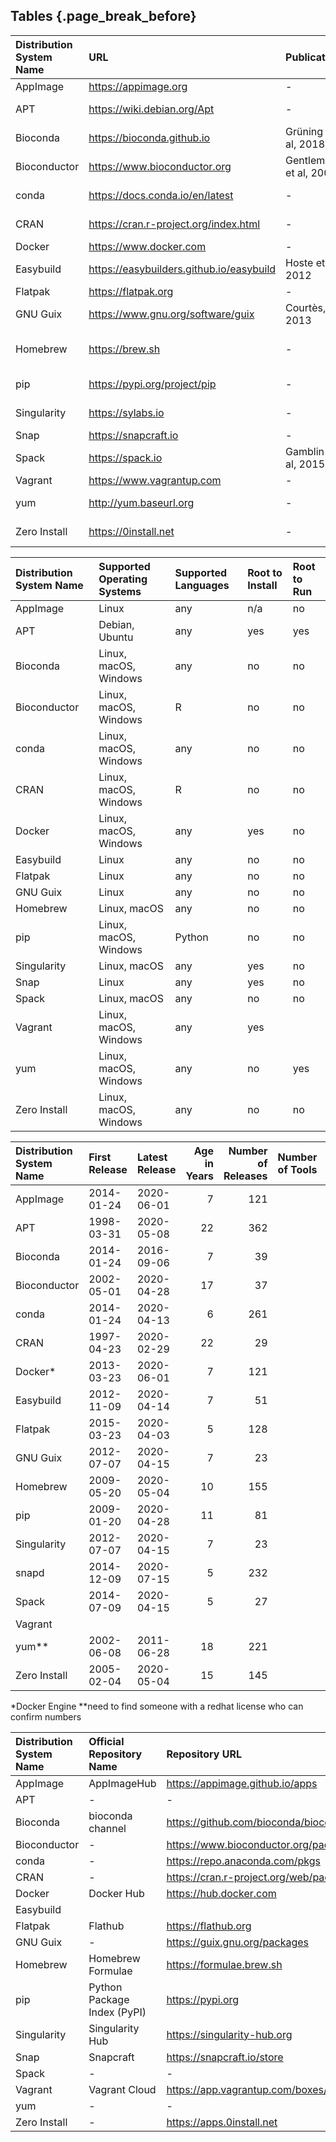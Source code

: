 ## Tables {.page_break_before}

| Distribution System Name | URL | Publication | Type | License |
| :----------- | :--------------------------------------- | :-------------------- | :--------------- | :---------------------- |
| AppImage     | https://appimage.org                     | -                     | containerization | MIT                     |
| APT          | https://wiki.debian.org/Apt              | -                     | package manager  | GNU GPL 2+              |
| Bioconda     | https://bioconda.github.io               | Grüning et al, 2018   | package manager  | MIT                     |
| Bioconductor | https://www.bioconductor.org             | Gentleman et al, 2004 | package manager  | MIT                     |
| conda        | https://docs.conda.io/en/latest          | -                     | package manager  | 3-Clause BSD            |
| CRAN         | https://cran.r-project.org/index.html    | -                     | package manager  | GNU GPL                 |
| Docker       | https://www.docker.com                   | -                     | containerization | Apache 2.0              |
| Easybuild    | https://easybuilders.github.io/easybuild | Hoste et al, 2012     | package manager  | GNU GPL 2               |
| Flatpak      | https://flatpak.org                      | -                     | containerization | LGPL                    |
| GNU Guix     | https://www.gnu.org/software/guix        | Courtès, 2013         | package manager  | GNU AGPL                |
| Homebrew     | https://brew.sh                          | -                     | package manager  | BSD 2-Clause Simplified |
| pip          | https://pypi.org/project/pip             | -                     | package manager  | MIT                     |
| Singularity  | https://sylabs.io                        | -                     | containerization | 3-Clause BSD            |
| Snap         | https://snapcraft.io                     | -                     | containerization | propriertary            |
| Spack        | https://spack.io                         | Gamblin et al, 2015   | package manager  | MIT or Apache           |
| Vagrant      | https://www.vagrantup.com                | -                     | virtual machine  | MIT                     |
| yum          | http://yum.baseurl.org                   | -                     | package manager  |                         |
| Zero Install | https://0install.net                     | -                     | package manager  | GNU LGPL 2.1+           | {#tbl:basic-info}


| Distribution System Name | Supported Operating Systems | Supported Languages | Root to Install | Root to Run |
| :----------- | :-------------------- | :---------| :------ | :------ |
| AppImage     | Linux                 | any       | n/a     | no      |
| APT          | Debian, Ubuntu        | any       | yes     | yes     |
| Bioconda     | Linux, macOS, Windows | any       | no      | no      |
| Bioconductor | Linux, macOS, Windows | R         | no      | no      |
| conda        | Linux, macOS, Windows | any       | no      | no      | 
| CRAN         | Linux, macOS, Windows | R         | no      | no      |
| Docker       | Linux, macOS, Windows | any       | yes     | no      |
| Easybuild    | Linux                 | any       | no      | no      |
| Flatpak      | Linux                 | any       | no      | no      |
| GNU Guix     | Linux                 | any       | no      | no      |
| Homebrew     | Linux, macOS          | any       | no      | no      |
| pip          | Linux, macOS, Windows | Python    | no      | no      |
| Singularity  | Linux, macOS          | any       | yes     | no      |
| Snap         | Linux                 | any       | yes     | no      |
| Spack        | Linux, macOS          | any       | no      | no      |
| Vagrant      | Linux, macOS, Windows | any       | yes     |         |
| yum          | Linux, macOS, Windows | any       | no      | yes     |
| Zero Install | Linux, macOS, Windows | any       | no      | no      | {#tbl:features} 


| Distribution System Name | First Release | Latest Release | Age in Years | Number of Releases | Number of Tools | Number of Bio Tools |
| :----------------------- | :------------ | :------------- | -----: | -------: | -------: | -------: |
| AppImage     | 2014-01-24    | 2020-06-01     | 7   | 121  | | |
| APT          | 1998-03-31    | 2020-05-08     | 22  | 362  | | |
| Bioconda     | 2014-01-24    | 2016-09-06     | 7   | 39   | | | 
| Bioconductor | 2002-05-01    | 2020-04-28     | 17  | 37   | | |
| conda        | 2014-01-24    | 2020-04-13     | 6   | 261  | | |
| CRAN         | 1997-04-23    | 2020-02-29     | 22  | 29   | | |
| Docker*      | 2013-03-23    | 2020-06-01     | 7   | 121  | | |
| Easybuild    | 2012-11-09    | 2020-04-14     | 7   | 51   | | |
| Flatpak      | 2015-03-23    | 2020-04-03     | 5   | 128  | | |
| GNU Guix     | 2012-07-07    | 2020-04-15     | 7   | 23   | | |
| Homebrew     | 2009-05-20    | 2020-05-04     | 10  | 155  | | |
| pip          | 2009-01-20    | 2020-04-28     | 11  | 81   | | |
| Singularity  | 2012-07-07    | 2020-04-15     | 7   | 23   | | |    
| snapd        | 2014-12-09    | 2020-07-15     | 5   | 232  | | |
| Spack        | 2014-07-09    | 2020-04-15     | 5   | 27   | | |
| Vagrant      |               |                |     |      | | | 
| yum**        | 2002-06-08    | 2011-06-28     | 18  | 221  | | |
| Zero Install | 2005-02-04    | 2020-05-04     | 15  | 145  | | | {#tbl:popularity}
*Docker Engine
**need to find someone with a redhat license who can confirm numbers 

| Distribution System Name | Official Repository Name | Repository URL | 
| :----------- | :-------------------------- | :------------------------------------------- |
| AppImage     | AppImageHub                 | https://appimage.github.io/apps              |
| APT          | -                           | -                                            |
| Bioconda     | bioconda channel            | https://github.com/bioconda/bioconda-recipes |
| Bioconductor | -                           | https://www.bioconductor.org/packages/release/BiocViews.html#___Software |
| conda        | -                           | https://repo.anaconda.com/pkgs               |
| CRAN         | -                           | https://cran.r-project.org/web/packages/available_packages_by_name.html |
| Docker       | Docker Hub                  | https://hub.docker.com                       |
| Easybuild    |                             |                                              |
| Flatpak      | Flathub                     | https://flathub.org                          |   
| GNU Guix     | -                           | https://guix.gnu.org/packages                |
| Homebrew     | Homebrew Formulae           | https://formulae.brew.sh                     |
| pip          | Python Package Index (PyPI) | https://pypi.org                             |
| Singularity  | Singularity Hub             | https://singularity-hub.org                  |
| Snap         | Snapcraft                   | https://snapcraft.io/store                   |
| Spack        | -                           | -                                            |
| Vagrant      | Vagrant Cloud               | https://app.vagrantup.com/boxes/search       |
| yum          | -                           | -                                            |
| Zero Install | -                           | https://apps.0install.net                    | {#tbl:official-repositories} 
 

